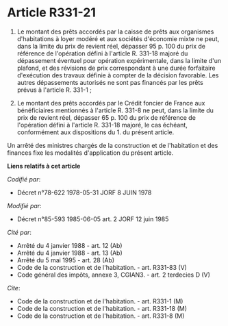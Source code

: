 # Article R331-21

1. Le montant des prêts accordés par la caisse de prêts aux organismes d'habitations à loyer modéré et aux sociétés
d'économie mixte ne peut, dans la limite du prix de revient réel, dépasser 95 p. 100 du prix de référence de l'opération
défini à l'article R. 331-18 majoré du dépassement éventuel pour opération expérimentale, dans la limite d'un plafond, et des
révisions de prix correspondant à une durée forfaitaire d'exécution des travaux définie à compter de la décision favorable.
Les autres dépassements autorisés ne sont pas financés par les prêts prévus à l'article R. 331-1 ;

2. Le montant des prêts accordés par le Crédit foncier de France aux bénéficiaires mentionnés à l'article R. 331-8 ne peut,
dans la limite du prix de revient réel, dépasser 65 p. 100 du prix de référence de l'opération défini à l'article R. 331-18
majoré, le cas échéant, conformément aux dispositions du 1. du présent article.

Un arrêté des ministres chargés de la construction et de l'habitation et des finances fixe les modalités d'application du
présent article.

**Liens relatifs à cet article**

_Codifié par_:

  - Décret n°78-622 1978-05-31 JORF 8 JUIN 1978

_Modifié par_:

  - Décret n°85-593 1985-06-05 art. 2 JORF 12 juin 1985

_Cité par_:

  - Arrêté du 4 janvier 1988 - art. 12 (Ab)
  - Arrêté du 4 janvier 1988 - art. 13 (Ab)
  - Arrêté du 5 mai 1995 - art. 28 (Ab)
  - Code de la construction et de l'habitation. - art. R331-83 (V)
  - Code général des impôts, annexe 3, CGIAN3. - art. 2 terdecies D (V)

_Cite_:

  - Code de la construction et de l'habitation. - art. R331-1 (M)
  - Code de la construction et de l'habitation. - art. R331-18 (M)
  - Code de la construction et de l'habitation. - art. R331-8 (M)
